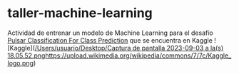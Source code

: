 # taller-machine-learning

Actividad de entrenar un modelo de Machine Learning para el desafío [Pulsar Classification For Class Prediction](https://www.kaggle.com/datasets/brsdincer/pulsar-classification-for-class-prediction?datasetId=1250649&sortBy=voteCount&language=Python) que se encuentra en Kaggle 
![Kaggle]([/Users/usuario/Desktop/Captura de pantalla 2023-09-03 a la(s) 18.05.52.png](https://upload.wikimedia.org/wikipedia/commons/7/7c/Kaggle_logo.png)https://upload.wikimedia.org/wikipedia/commons/7/7c/Kaggle_logo.png)
